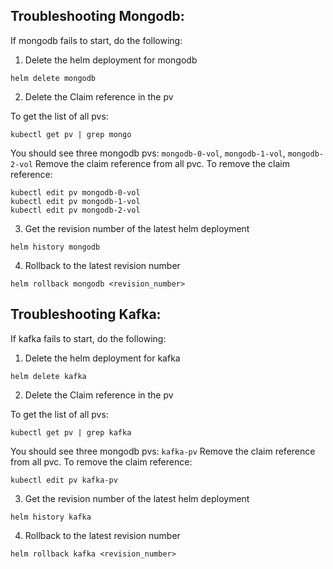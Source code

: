 ## Troubleshooting Mongodb:

If mongodb fails to start, do the following:

1. Delete the helm deployment for mongodb
```
helm delete mongodb
```
2. Delete the Claim reference in the pv

To get the list of all pvs:
```
kubectl get pv | grep mongo
```
You should see three mongodb pvs: `mongodb-0-vol`, `mongodb-1-vol`, `mongodb-2-vol`
Remove the claim reference from all pvc. To remove the claim reference:
```
kubectl edit pv mongodb-0-vol
kubectl edit pv mongodb-1-vol
kubectl edit pv mongodb-2-vol
```
3. Get the revision number of the latest helm deployment
```
helm history mongodb
```
4. Rollback to the latest revision number
```
helm rollback mongodb <revision_number>
```

## Troubleshooting Kafka:

If kafka fails to start, do the following:

1. Delete the helm deployment for kafka
```
helm delete kafka
```
2. Delete the Claim reference in the pv

To get the list of all pvs:
```
kubectl get pv | grep kafka
```
You should see three mongodb pvs: `kafka-pv`
Remove the claim reference from all pvc. To remove the claim reference:
```
kubectl edit pv kafka-pv
```
3. Get the revision number of the latest helm deployment
```
helm history kafka
```
4. Rollback to the latest revision number
```
helm rollback kafka <revision_number>
```
